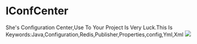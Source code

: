 # IConfCenter
She's Configuration Center,Use To Your Project Is Very Luck.This Is Keywords:Java,Configuration,Redis,Publisher,Properties,config,Yml,Xml
<img src='https://files.cnblogs.com/files/wangrudong003/shenniu.gif'/>
